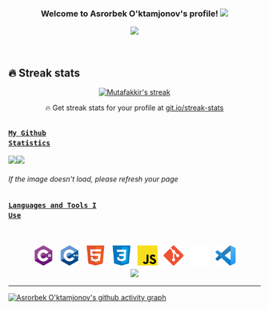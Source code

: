 <h3 align="center">
  Welcome to Asrorbek O'ktamjonov's profile!
  <img src="https://media.giphy.com/media/hvRJCLFzcasrR4ia7z/giphy.gif" width="28">
</h3>

<!-- Typing SVG by DenverCoder1 - https://github.com/DenverCoder1/readme-typing-svg -->
<p align="center">
  <a href="https://github.com/DenverCoder1/readme-typing-svg"><img src="https://readme-typing-svg.herokuapp.com/?lines=Full-stack%20web%20developer;Web%20Designer;Always%20learning%20new%20things&font=Fira%20Code&center=true&width=440&height=45&color=f75c7e&vCenter=true&size=22"></a>
</p>

<br/>

## 🔥 Streak stats

<!-- GitHub Readme Streak Stats - https://github.com/DenverCoder1/github-readme-streak-stats -->
<p align="center">
  <a href="https://github.com/mutafakkir/github-readme-streak-stats">
    <img title="🔥 Get streak stats for your profile at git.io/streak-stats" alt="Mutafakkir's streak" src="https://github-readme-streak-stats.herokuapp.com/?user=mutafakkir&theme=monokai-metallian&hide_border=true"/>
  </a>
  <p align="center">🔥 Get streak stats for your profile at <a href="https://git.io/streak-stats">git.io/streak-stats</a></p>
</p>

<!-- Some badges are from https://github.com/Ileriayo/markdown-badges -->

##
### <code><u>My Github Statistics</u></code>
<img src = "https://metrics.lecoq.io/mutafakkir?template=classic&base.activity=0&base.community=0&base.metadata=0&config.timezone=Asia%2FCalcutta" height = "170px"><img src = "https://github-readme-stats.vercel.app/api?username=mutafakkir&show_icons=true&theme=gotham&bg_color=0D1117&border_color=0D1117&custom_title=Github%20Statistics&include_all_commits=true" height = "170px">

###### *If the image doesn't load, please refresh your page*
<!--Languages and tools-->
##
### <code><u>Languages and Tools I Use</u></code>
<br />

<p align="center">
<!--Languages-->
 
<img src="./csharp.png" height="40" style="vertical-align:down; margin:4px">
 <img src="./cpp.png" height="40" style="vertical-align:down; margin:4px">
<img src="./html.png" height="40" style="vertical-align:down; margin:4px">
  <img src="./css.png" height="40" style="vertical-align:down; margin:4px">
 <img src="./javascript.png" height="40" style="vertical-align:down; margin:4px">

<!--Tools-->

<img src="./git.png" height="40" style="vertical-align:down; margin:4px">
<img src="./github.png" height="40" style="vertical-align:down; margin:4px">
<img src="./vscode.png" height="40" style="vertical-align:down; margin:4px">
<br />
<img src = "https://github-readme-stats.vercel.app/api/top-langs/?username=mutafakkir&layout=compact&theme=gotham&text_color=777777&bg_color=0D1117&border_color=0D1117&langs_count=6" height = "199px">
</p>
<hr>

[![Asrorbek O'ktamjonov's github activity graph](https://activity-graph.herokuapp.com/graph?username=mutafakkir)](https://github.com/ashutosh00710/github-readme-activity-graph)
